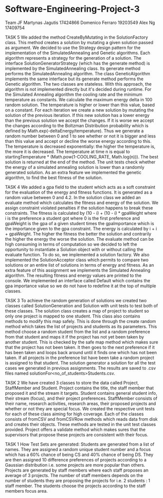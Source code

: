 # Software-Engineering-Project-3
Team JF
Martynas Jagutis 17424866
Domenico Ferraro 19203549
Alex Ng 17409754

TASK 5
We added the method CreateByMutating in the SolutionFactory class. This method creates a solution by mutating a given solution
passed as argument. We decided to use the Strategy design pattern for the implementation of the SimulatedAnnealing and 
Genetic algorithms. Each algorithm represents a strategy for the generation of a solution. The interface SolutionGeneratorStrategy
(which has the generate method) is implemented by the SimulatedAnnealing class. Its generate method performs the SimulatedAnnealing
algorithm. The class GeneticAlgorithm implements the same interface but its generate method performs the Genetic algorithm.
The two classes are stateless. With this approach, the algorithm is not implemented directly but it's decided during runtime.
For the Simulated Annealing algorithm the cooling rate and the minimum temperature as constants. We calculate the maximum
energy delta in 100 random solution. The temperature is higher or lower than this value, based on a constant.
For each iteration we create a new solution by mutating the solution of the previous iteration. If this new solution
has a lower energy than the previous solution we accept the changes. If it is worse we accept the changes according to 
the Boltzman Distribution probability which is defined by Math.exp(-deltaEnergy/temperature). Thus we generate a random number
between 0 and 1 to see whether or not it is bigger and less than this value and accept or decline the worse energy according to this.
The temperature is decreased exponentially: the higher the temperature is, the more it is decreased. The temperature at time n
is equal to startingTemperature * (Math.pow(1-COOLING_RATE, Math.log(n))). The best solution is returned at the end of the method.
The unit tests check whether the energy of a simulated annealing solution is lower than a randomly generated solution.
As an extra feature we implemented the genetic algorithm, to find the best fitness of the solution.

TASK 4
We added a gpa field to the student which acts as a soft constraint for the evaluation of the energy and fitness functions. It is
generated as a random value between 0 and 4.2. In the solution class we added an evaluate method which calculates the
fitness and energy of the solution. We assign constraint violated penalties if the solution happens to break these constraints.
The fitness is calculated by (10 - i) + (10 - i) * gpaWeight where i is the preference a student got where 0 is the first preference 
and gpaWeight is the gpa of a given student times the gpaImportance which is the importance given to the gpa constraint. The energy
is calculated by i + i + gpaWeight. The higher the fitness the better the solution and contrarily the higher the energy the worse the solution.
The evaluate method can be high consuming in terms of computation so we decided to left the opportunity to instantiate a Solution object
with or without calling the evaluate function. To do so, we implemented a solution factory. We also implemented the SolutionAcceptor class
which permits to compare two solutions or an entire list of solutions in terms of energy and fitness. 
As an extra feature of this assignment we implements the Simulated Annealing algorithm. The resulting fitness and energy 
values are printed to the console. We implemented an interface called Default which contains the gpa importance value 
so we do not have to redefine it at the top of multiple classes.

TASK 3
To achieve the random generation of solutions we created two classes called SolutionGeneration and Solution with unit tests
to test both of these classes. The solution class creates a map of project to student so only one project is mapped to one 
student. This class also contains methods to modify this map safely. This is done through the create random method which takes the list of projects and students as its parameters.
This method choose a random student from the list and a random preference from that student and maps it if the project
has not yet been taken by another student. This is checked by the safe map method which makes sure that the project 
has not been taken. It then goes to the next preference if it has been taken and loops back around until it finds one
which has not been taken. If all projects in the preference list have been take a random project is assigned to that student.
The solution generator a solution for all the test cases we generated in previous assignments. The results are saved to .csv files named solutionFor<no_of_students>Students.csv. 

TASK 2
We have created 3 classes to store the data called Project, StaffMember and Student. Project contains the title,
the staff member that proposed it and the stream it targets. Student contains general student info, their stream (focus),
and their project preferences. StaffMember consists of their name, research activities, research areas, their proposed projects
and whether or not they are special focus. We created the respective unit tests for each of these class aiming for high 
coverage. Each of the classes consists of fromCSV and fromCSVRow methods which reads data from disk and creates their objects.
These methods are tested in the unit test classes provided. Project offers a validate method which makes sures that the supervisors
that propose these projects are consistent with their focus.


TASK 1
How Test Sets are generated:
Students are generated from a list of names. They are assigned a random unique student number and a focus which has 
a 60% chance of being CS and 40% chance of being DS. They are then assigned 10 difference preferences of projects
according to a Gaussian distribution i.e. some projects are more popular than others.
Projects are generated by staff members where each staff proposes an average of 3 projects. The number of staff members
depends on the number of students they are proposing the projects for i.e. 2 students : 1 staff member. The students choose
the projects according to the staff members focus area. 
